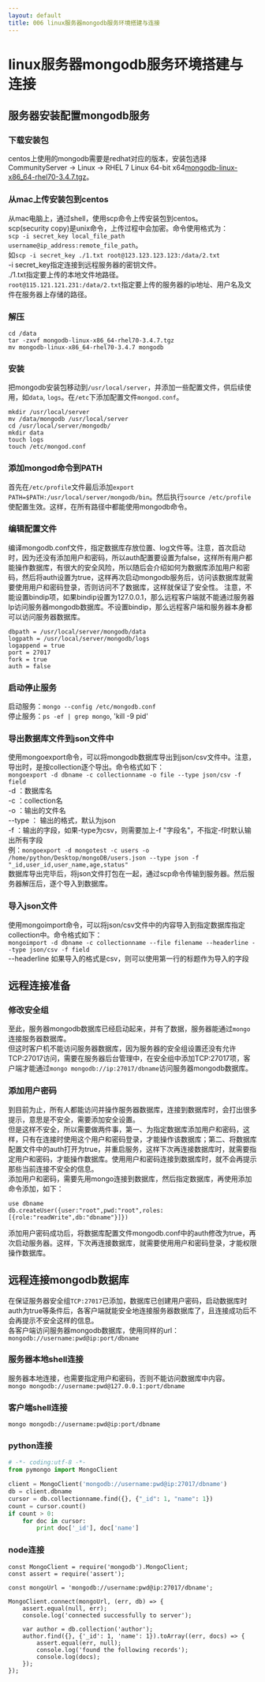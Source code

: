 ```yaml
---
layout: default
title: 006 linux服务器mongodb服务环境搭建与连接
---
```


# linux服务器mongodb服务环境搭建与连接


## 服务器安装配置mongodb服务

### 下载安装包
centos上使用的mongodb需要是redhat对应的版本，安装包选择CommunityServer -> Linux -> RHEL 7 Linux 64-bit x64[mongodb-linux-x86_64-rhel70-3.4.7.tgz][1]。

### 从mac上传安装包到centos
从mac电脑上，通过shell，使用scp命令上传安装包到centos。  
scp(security copy)是unix命令，上传过程中会加密。命令使用格式为：  
`scp -i secret_key local_file_path username@ip_address:remote_file_path`。  
如`scp -i secret_key ./1.txt root@123.123.123.123:/data/2.txt`  
    -i secret_key指定连接到远程服务器的密钥文件。  
    ./1.txt指定要上传的本地文件地路径。  
    `root@115.121.121.231:/data/2.txt`指定要上传的服务器的ip地址、用户名及文件在服务器上存储的路径。  

### 解压
```
cd /data
tar -zxvf mongodb-linux-x86_64-rhel70-3.4.7.tgz
mv mongodb-linux-x86_64-rhel70-3.4.7 mongodb
```

### 安装
把mongodb安装包移动到`/usr/local/server`，并添加一些配置文件，供后续使用，如`data`, `logs`。在`/etc`下添加配置文件`mongod.conf`。
```
mkdir /usr/local/server
mv /data/mongodb /usr/local/server
cd /usr/local/server/mongodb/
mkdir data
touch logs
touch /etc/mongod.conf
```

### 添加mongod命令到PATH
首先在`/etc/profile`文件最后添加`export PATH=$PATH:/usr/local/server/mongodb/bin`。然后执行`source /etc/profile`使配置生效。这样，在所有路径中都能使用mongodb命令。  

### 编辑配置文件
编译mongodb.conf文件，指定数据库存放位置、log文件等。注意，首次启动时，因为还没有添加用户和密码，所以auth配置要设置为false，这样所有用户都能操作数据库，有很大的安全风险，所以随后会介绍如何为数据库添加用户和密码，然后将auth设置为true，这样再次启动mongodb服务后，访问该数据库就需要使用用户和密码登录，否则访问不了数据库，这样就保证了安全性。
注意，不能设置bindip项，如果bindip设置为127.0.0.1，那么远程客户端就不能通过服务器Ip访问服务器mongodb数据库。不设置bindip，那么远程客户端和服务器本身都可以访问服务器数据库。  
```
dbpath = /usr/local/server/mongodb/data
logpath = /usr/local/server/mongodb/logs
logappend = true
port = 27017
fork = true
auth = false
```

### 启动停止服务
启动服务：`mongo --config /etc/mongodb.conf`  
停止服务：`ps -ef | grep mongo`, 'kill -9 pid'  

### 导出数据库文件到json文件中
使用mongoexport命令，可以将mongodb数据库导出到json/csv文件中。注意，导出时，是按collection逐个导出。命令格式如下：  
`mongoexport -d dbname -c collectionname -o file --type json/csv -f field`  
    -d ：数据库名  
    -c ：collection名  
    -o ：输出的文件名  
    --type ： 输出的格式，默认为json  
    -f ：输出的字段，如果-type为csv，则需要加上-f "字段名"，不指定-f时默认输出所有字段  
例：`mongoexport -d mongotest -c users -o /home/python/Desktop/mongoDB/users.json --type json -f  "_id,user_id,user_name,age,status"`  
数据库导出完毕后，将json文件打包在一起，通过scp命令传输到服务器。然后服务器解压后，逐个导入到数据库。  

### 导入json文件
使用mongoimport命令，可以将json/csv文件中的内容导入到指定数据库指定collection中。命令格式如下：  
`mongoimport -d dbname -c collectionname --file filename --headerline --type json/csv -f field`  
    --headerline    如果导入的格式是csv，则可以使用第一行的标题作为导入的字段


## 远程连接准备

### 修改安全组
至此，服务器mongodb数据库已经启动起来，并有了数据，服务器能通过`mongo`连接服务器数据库。  
但这时客户机不能访问服务器数据库，因为服务器的安全组设置还没有允许TCP:27017访问，需要在服务器后台管理中，在安全组中添加TCP:27017项，客户端才能通过`mongo mongodb://ip:27017/dbname`访问服务器mongodb数据库。  

### 添加用户密码
到目前为止，所有人都能访问并操作服务器数据库，连接到数据库时，会打出很多提示，意思是不安全，需要添加安全设置。  
但是这样不安全，所以需要做两件事，第一、为指定数据库添加用户和密码，这样，只有在连接时使用这个用户和密码登录，才能操作该数据库；第二、将数据库配置文件中的auth打开为true，并重启服务，这样下次再连接数据库时，就需要指定用户和密码，才能操作数据库。使用用户和密码连接到数据库时，就不会再提示那些当前连接不安全的信息。  
添加用户和密码，需要先用mongo连接到数据库，然后指定数据库，再使用添加命令添加，如下：  
```
use dbname
db.createUser({user:"root",pwd:"root",roles:[{role:"readWrite",db:"dbname"}]})
```
添加用户密码成功后，将数据库配置文件mongodb.conf中的auth修改为true，再次启动服务器。这样，下次再连接数据库，就需要使用用户和密码登录，才能权限操作数据库。  


## 远程连接mongodb数据库

在保证服务器安全组`TCP:27017`已添加，数据库已创建用户密码，启动数据库时auth为true等条件后，各客户端就能安全地连接服务器数据库了，且连接成功后不会再提示不安全这样的信息。  
各客户端访问服务器mongodb数据库，使用同样的url：`mongodb://username:pwd@ip:port/dbname`  

### 服务器本地shell连接
服务器本地连接，也需要指定用户和密码，否则不能访问数据库中内容。  
`mongo mongodb://username:pwd@127.0.0.1:port/dbname`  

### 客户端shell连接
`mongo mongodb://username:pwd@ip:port/dbname`  

### python连接
``` python
# -*- coding:utf-8 -*-
from pymongo import MongoClient

client = MongoClient('mongodb://username:pwd@ip:27017/dbname')
db = client.dbname
cursor = db.collectionname.find({}, {"_id": 1, "name": 1})
count = cursor.count()
if count > 0:
    for doc in cursor:
        print doc['_id'], doc['name']
```

### node连接
```
const MongoClient = require('mongodb').MongoClient;
const assert = require('assert');

const mongoUrl = 'mongodb://username:pwd@ip:27017/dbname';

MongoClient.connect(mongoUrl, (err, db) => {
    assert.equal(null, err);
    console.log('connected successfully to server');

    var author = db.collection('author');
    author.find({}, {'_id': 1, 'name': 1}).toArray((err, docs) => {
        assert.equal(err, null);
        console.log('found the following records');
        console.log(docs);
    });
});
```

[1]: https://www.mongodb.com/download-center?jmp=tutorials&_ga=2.103561536.1195125389.1503368882-1420124469.1502781833#community "mongodb-linux-x86_64-rhel70-3.4.7.tgz"
